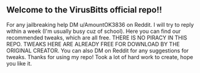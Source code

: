 ## Welcome to the VirusBitts official repo!!
For any jailbreaking help DM u/AmountOK3836 on Reddit. I will try to reply within a week (I'm usually busy cuz of school). 
Here you can find our recommended tweaks, which are all free. THERE IS NO PIRACY IN THIS REPO. 
TWEAKS HERE ARE ALREADY FREE FOR DOWNLOAD BY THE ORIGINAL CREATOR.
You can also DM on Reddit for any suggestions for tweaks.
Thanks for using my repo! Took a lot of hard work to create, hope you like it.
